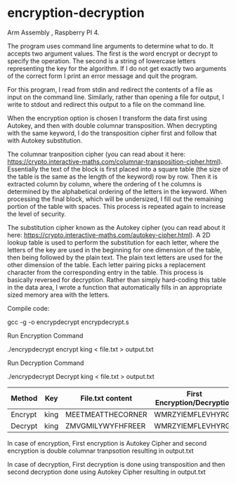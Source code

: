 # encryption-decryption
Arm Assembly , Raspberry PI 4. 

The program uses command line arguments to determine what to do. It accepts two argument values. 
The first is the word encrypt or decrypt to specify the operation.
The second is a string of lowercase letters representing the key for the algorithm.
If I do not get exactly two arguments of the correct form I print an error message and quit the program.

For this program, I read from stdin and
redirect the contents of a file as input on the command line. Similarly, rather 
than opening a file for output, I write to stdout and redirect this output to a file on the command line.

When the encryption option is chosen I transform the data first using Autokey, and then with double columnar transposition. 
When decrypting with the same keyword, I  do the transposition cipher first and follow that with Autokey substitution. 

The columnar tranposition cipher (you can read about it here: 
https://crypto.interactive-maths.com/columnar-transposition-cipher.html). 
Essentially the text of the block is first placed into a square table (the size of the table is 
the same as the length of the keyword) row by row. Then it is extracted column by column, where the ordering of t
he columns is determined by the alphabetical ordering of the letters in the keyword. 
When processing the final block, which will be undersized,
I fill out the remaining portion of the table with spaces. 
This process is repeated again to increase the level of security.

 The substitution cipher known as the Autokey cipher (you can read about it 
 here: https://crypto.interactive-maths.com/autokey-cipher.html). A 2D lookup
 table is used to perform the substitution for each letter, where the letters
 of the key are used in the beginning for one dimension of the table, then being followed by the plain text. 
 The plain text letters are used for the other dimension of the table. Each letter pairing picks a 
 replacement character from the corresponding entry in the table. This process is basically reversed for
 decryption. Rather than simply hard-coding this table in the data area, 
 I wrote a function that automatically fills in an appropriate sized memory area with the letters.
 
 
 Compile code:

gcc -g -o  encrypdecrypt encrypdecrypt.s

Run Encryption Command

./encrypdecrypt encrypt king < file.txt >  output.txt

Run Decryption Command

./encrypdecrypt Decrypt king < file.txt >  output.txt


| Method        | Key           | File.txt content  | First Encryption/Decryption | Output.txt ( Second Encryption/Decryption)
| ------------- | ------------- | ------------------| ----------------------------| ----------------------------------------
| Encrypt       | king          | MEETMEATTHECORNER | WMRZYIEMFLEVHYRGF           | ZMVGMILYWYFHFREER
| Decrypt       | king          | ZMVGMILYWYFHFREER | WMRZYIEMFLEVHYRGF           | MEETMEATTHECORNER

In case of encryption, First encryption is Autokey Cipher and second encryption is double columnar tranpsotion resulting in output.txt

In case of decryption, First decryption is done using transposition and then second decryption done
using Autokey Cipher resulting in output.txt
